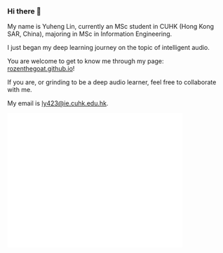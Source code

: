 ### Hi there 👋

My name is Yuheng Lin, currently an MSc student in CUHK (Hong Kong SAR, China), majoring in MSc in Information Engineering.

I just began my deep learning journey on the topic of intelligent audio.

You are welcome to get to know me through my page: [rozenthegoat.github.io](https://rozenthegoat.github.io)!

If you are, or grinding to be a deep audio learner, feel free to collaborate with me.

My email is ly423@ie.cuhk.edu.hk.

<!--
**Rozenthegoat/Rozenthegoat** is a ✨ _special_ ✨ repository because its `README.md` (this file) appears on your GitHub profile.

Here are some ideas to get you started:

- 🔭 I’m currently working on ...
- 🌱 I’m currently learning ...
- 👯 I’m looking to collaborate on ...
- 🤔 I’m looking for help with ...
- 💬 Ask me about ...
- 📫 How to reach me: ...
- 😄 Pronouns: ...
- ⚡ Fun fact: ...
-->

<img align="center" src="/github-metrics.svg" alt="Metrics" width="400">
